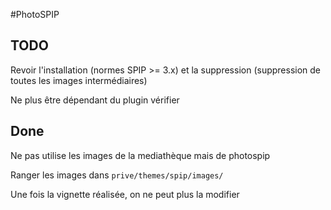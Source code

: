 #PhotoSPIP

## TODO

Revoir l'installation (normes SPIP >= 3.x) et la suppression (suppression de toutes les images intermédiaires)

Ne plus être dépendant du plugin vérifier

## Done

Ne pas utilise les images de la mediathèque mais de photospip

Ranger les images dans ```prive/themes/spip/images/```

Une fois la vignette réalisée, on ne peut plus la modifier